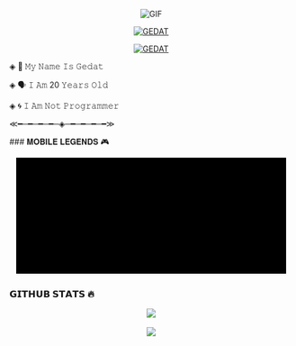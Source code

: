 <p align="center">
<img src="https://media.giphy.com/media/5WAdRevloGjuw/giphy.gif" alt="GIF" width="400" height="250"/>
</p>

</p>
<p align="center">
<a href="#"><img title="GEDAT" src="https://img.shields.io/badge/GEDAT-yellow?&style=for-the-badge"></a>
</p>
<p align="center">
<a href="https://github.com/gedat15"><img title="GEDAT" src="https://img.shields.io/badge/Author-GEDAT-red.svg?style=for-the-badge&logo=github"></a>
</p>
<p align="center">
</p>
</div>

<p align="center">

◈ 🦹 𝙼𝚢 𝙽𝚊𝚖𝚎 𝙸𝚜 𝙶𝚎𝚍𝚊𝚝

◈ 🗣️ 𝙸 𝙰𝚖 20 𝚈𝚎𝚊𝚛𝚜 𝙾𝚕𝚍 

◈ 🌀 𝙸 𝙰𝚖 𝙽𝚘𝚝 𝙿𝚛𝚘𝚐𝚛𝚊𝚖𝚖𝚎𝚛

≪━─━─━─━─◈─━─━─━─━≫ 
</p>
### 𝐌𝐎𝐁𝐈𝐋𝐄 𝐋𝐄𝐆𝐄𝐍𝐃𝐒 🎮
<p align="center">
  <img src="https://github.com/gedat15/gedat15/blob/main/gedatml.gif" />
</p>


### 𝗚𝗜𝗧𝗛𝗨𝗕 𝗦𝗧𝗔𝗧𝗦 🔥

<p align="center"><a href="https://github.com/gedat15"><img src="https://github-readme-stats.vercel.app/api?username=gedat15&show_icons=true&theme=radical"></a></p>
<p align="center"><a href="https://github.com/gedat15"><img src="https://github-readme-stats.vercel.app/api/top-langs/?username=gedat15&theme=radical&layout=compact"></a></p> 



